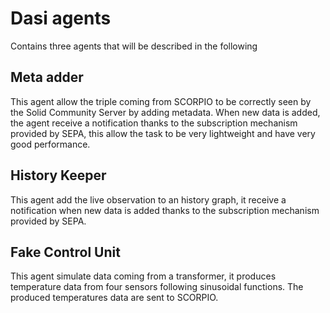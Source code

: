 # Dasi agents
Contains three agents that will be described in the following

## Meta adder
This agent allow the triple coming from SCORPIO to be correctly seen by the Solid Community Server by adding metadata. When new data is added, the agent receive a notification thanks to the subscription mechanism provided by SEPA, this allow the task to be very lightweight and have very good performance.

## History Keeper
This agent add the live observation to an history graph, it receive a notification when new data is added thanks to the subscription mechanism provided by SEPA.

## Fake Control Unit
This agent simulate data coming from a transformer, it produces temperature data from four sensors following sinusoidal functions. The produced temperatures data are sent to SCORPIO.

